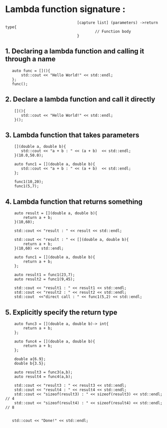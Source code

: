 # Lambda function signature : 
```
                                [capture list] (parameters) ->return type{
                                        // Function body
                                }
```

## 1. Declaring a lambda function and calling it through a name
```   
   auto func = [](){
       std::cout << "Hello World!" << std::endl;
   };
   func();
```

## 2. Declare a lambda function and call it directly
```
    [](){
       std::cout << "Hello World!" << std::endl;
    }();
```

## 3. Lambda function that takes parameters

```
    [](double a, double b){
       std::cout << "a + b : " << (a + b)  << std::endl;
    }(10.0,50.0);
```

```
    auto func1 = [](double a, double b){
       std::cout << "a + b : " << (a + b)  << std::endl;
    };

    func1(10,20);
    func1(5,7);
```


## 4. Lambda function that returns something
```
    auto result = [](double a, double b){
        return a + b;
    }(10,60);

    std::cout << "result : " << result << std::endl;
```

```
    std::cout << "result : " << [](double a, double b){
        return a + b;
    }(10,60) << std::endl;
```


```
    auto func1 = [](double a, double b){
        return a + b;
    };

    auto result1 = func1(23,7);
    auto result2 = func1(9,45);

    std::cout << "result1 : " << result1 << std::endl;
    std::cout << "result2 : " << result2 << std::endl;
    std::cout  <<"direct call : " << func1(5,2) << std::endl;
```

## 5. Explicitly specify the return type

```
    auto func3 = [](double a, double b)-> int{
        return a + b;
    };

    auto func4 = [](double a, double b){
        return a + b;
    };

    double a{6.9};
    double b{3.5};

    auto result3 = func3(a,b);
    auto result4 = func4(a,b);

    std::cout << "result3 : " << result3 << std::endl;
    std::cout << "result4 : " << result4 << std::endl;
    std::cout << "sizeof(result3) : " << sizeof(result3) << std::endl; // 4
    std::cout << "sizeof(result4) : " << sizeof(result4) << std::endl; // 8


   std::cout << "Done!" << std::endl;
   
```

